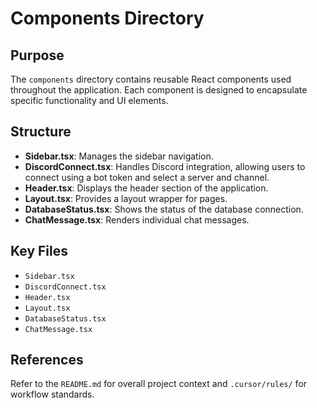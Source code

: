 # Components Directory

## Purpose
The `components` directory contains reusable React components used throughout the application. Each component is designed to encapsulate specific functionality and UI elements.

## Structure
- **Sidebar.tsx**: Manages the sidebar navigation.
- **DiscordConnect.tsx**: Handles Discord integration, allowing users to connect using a bot token and select a server and channel.
- **Header.tsx**: Displays the header section of the application.
- **Layout.tsx**: Provides a layout wrapper for pages.
- **DatabaseStatus.tsx**: Shows the status of the database connection.
- **ChatMessage.tsx**: Renders individual chat messages.

## Key Files
- `Sidebar.tsx`
- `DiscordConnect.tsx`
- `Header.tsx`
- `Layout.tsx`
- `DatabaseStatus.tsx`
- `ChatMessage.tsx`

## References
Refer to the `README.md` for overall project context and `.cursor/rules/` for workflow standards. 